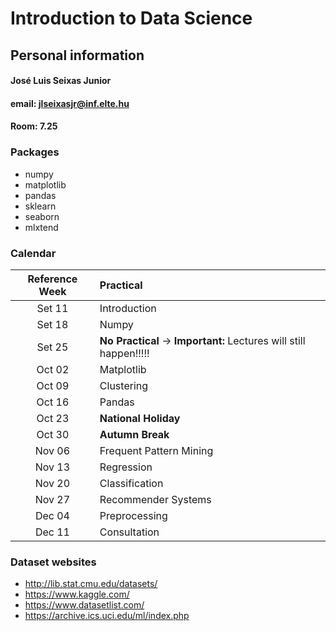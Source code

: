 # Introduction to Data Science

## Personal information

#### José Luis Seixas Junior
#### email: jlseixasjr@inf.elte.hu
#### Room: 7.25

### Packages 
* numpy
* matplotlib
* pandas 
* sklearn
* seaborn
* mlxtend

### Calendar

| Reference Week | Practical |
| :-: | :- | 
| Set 11  | Introduction |
| Set 18 | Numpy |
| Set 25 | **No Practical**  -> **Important:** Lectures will still happen!!!!! |
| Oct 02 | Matplotlib |
| Oct 09 | Clustering |
| Oct 16 | Pandas |
| Oct 23 | **National Holiday** |
| Oct 30 | **Autumn Break** |
| Nov 06 | Frequent Pattern Mining |
| Nov 13 | Regression |
| Nov 20 | Classification |
| Nov 27 | Recommender Systems |
| Dec 04 | Preprocessing |
| Dec 11 | Consultation |

### Dataset websites
* http://lib.stat.cmu.edu/datasets/
* https://www.kaggle.com/
* https://www.datasetlist.com/
* https://archive.ics.uci.edu/ml/index.php
